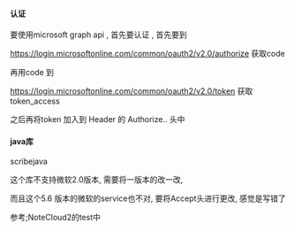 #### 认证

要使用microsoft graph api , 首先要认证 , 首先要到	

https://login.microsoftonline.com/common/oauth2/v2.0/authorize 获取code

再用code 到

https://login.microsoftonline.com/common/oauth2/v2.0/token 获取token_access

之后再将token 加入到 Header 的 Authorize.. 头中

#### java库

scribejava

这个库不支持微软2.0版本, 需要将一版本的改一改, 

而且这个5.6 版本的微软的service也不对, 要将Accept头进行更改, 感觉是写错了

参考;NoteCloud2的test中